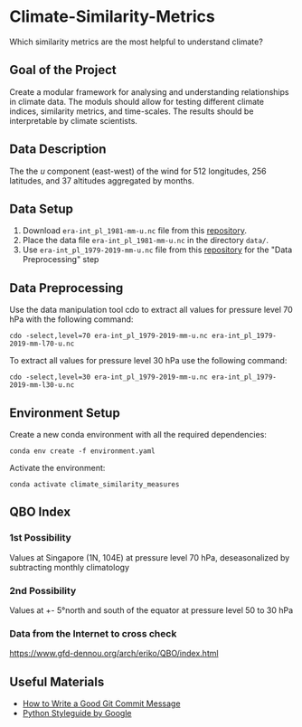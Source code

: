 # Climate-Similarity-Metrics
Which similarity metrics are the most helpful to understand climate?

## Goal of the Project
Create a modular framework for analysing and understanding relationships in climate data. The moduls should allow for testing different climate indices, similarity metrics, and time-scales. The results should be interpretable by climate scientists.

## Data Description

The the *u* component (east-west) of the wind for 512 longitudes, 256 latitudes, and 37 altitudes aggregated by months.

## Data Setup

1. Download `era-int_pl_1981-mm-u.nc` file from this [repository](https://nextcloud.scc.kit.edu/s/cwpp3wdQPcm96jq).
2. Place the data file `era-int_pl_1981-mm-u.nc` in the directory `data/`.
3. Use `era-int_pl_1979-2019-mm-u.nc` file from this [repository](https://nextcloud.scc.kit.edu/s/cwpp3wdQPcm96jq) for the "Data Preprocessing" step

##  Data Preprocessing
Use the data manipulation tool cdo to extract all values for pressure level 70 hPa with the following command:

`cdo -select,level=70 era-int_pl_1979-2019-mm-u.nc era-int_pl_1979-2019-mm-l70-u.nc`

To extract all values for pressure level 30 hPa use the following command:

`cdo -select,level=30 era-int_pl_1979-2019-mm-u.nc era-int_pl_1979-2019-mm-l30-u.nc`

## Environment Setup

Create a new conda environment with all the required dependencies:

`conda env create -f environment.yaml`

Activate the environment:

`conda activate climate_similarity_measures`

## QBO Index

### 1st Possibility

Values at Singapore (1N, 104E) at pressure level 70 hPa, deseasonalized by subtracting monthly climatology

### 2nd Possibility

Values at +- 5°north and south of the equator at pressure level 50 to 30 hPa

### Data from the Internet to cross check

https://www.gfd-dennou.org/arch/eriko/QBO/index.html

## Useful Materials
* [How to Write a Good Git Commit Message](https://chris.beams.io/posts/git-commit/)
* [Python Styleguide by Google](http://google.github.io/styleguide/pyguide.html)

